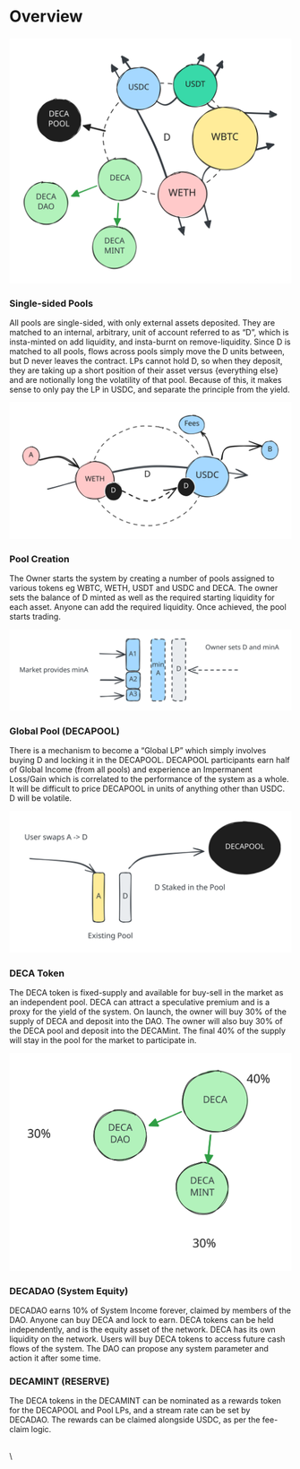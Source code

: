 # Overview

###

<img src="../.gitbook/assets/file.excalidraw (5).svg" alt="" class="gitbook-drawing">

### Single-sided Pools

All pools are single-sided, with only external assets deposited. They are matched to an internal, arbitrary, unit of account referred to as “D”, which is insta-minted on add liquidity, and insta-burnt on remove-liquidity. Since D is matched to all pools, flows across pools simply move the D units between, but D never leaves the contract. LPs cannot hold D, so when they deposit, they are taking up a short position of their asset versus {everything else} and are notionally long the volatility of that pool. Because of this, it makes sense to only pay the LP in USDC, and separate the principle from the yield.&#x20;



<img src="../.gitbook/assets/file.excalidraw (7).svg" alt="" class="gitbook-drawing">

### Pool Creation

The Owner starts the system by creating a number of pools assigned to various tokens eg WBTC, WETH, USDT and USDC and DECA. The owner sets the balance of D minted as well as the required starting liquidity for each asset. Anyone can add the required liquidity. Once achieved, the pool starts trading.&#x20;



<img src="../.gitbook/assets/file.excalidraw (8).svg" alt="" class="gitbook-drawing">



### Global Pool (DECAPOOL)

There is a mechanism to become a “Global LP” which simply involves buying D and locking it in the DECAPOOL. DECAPOOL participants earn half of Global Income (from all pools) and experience an Impermanent Loss/Gain which is correlated to the performance of the system as a whole. It will be difficult to price DECAPOOL in units of anything other than USDC. D will be volatile.

<img src="../.gitbook/assets/file.excalidraw (4).svg" alt="" class="gitbook-drawing">

### DECA Token

The DECA token is fixed-supply and available for buy-sell in the market as an independent pool. DECA can attract a speculative premium and is a proxy for the yield of the system. On launch, the owner will buy 30% of the supply of DECA and deposit into the DAO. The owner will also buy 30% of the DECA pool and deposit into the DECAMint. The final 40% of the supply will stay in the pool for the market to participate in.



<img src="../.gitbook/assets/file.excalidraw (9).svg" alt="" class="gitbook-drawing">

### DECADAO (System Equity)

DECADAO earns 10% of System Income forever, claimed by members of the DAO. Anyone can buy DECA and lock to earn. DECA tokens can be held independently, and is the equity asset of the network. DECA has its own liquidity on the network. Users will buy DECA tokens to access future cash flows of the system. The DAO can propose any system parameter and action it after some time.&#x20;

### DECAMINT (RESERVE)

The DECA tokens in the DECAMINT can be nominated as a rewards token for the DECAPOOL and Pool LPs, and a stream rate can be set by DECADAO. The rewards can be claimed alongside USDC, as per the fee-claim logic.

\
\
